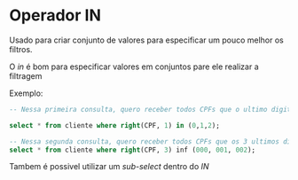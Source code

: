 # Operador IN

Usado para criar conjunto de valores para especificar um pouco melhor os filtros.

O *in* é bom para especificar valores em conjuntos pare ele realizar a filtragem

Exemplo:

```SQL
-- Nessa primeira consulta, quero receber todos CPFs que o ultimo digito possam ser com '0,1 ou 2'

select * from cliente where right(CPF, 1) in (0,1,2);

-- Nessa segunda consulta, quero receber todos CPFs que os 3 ultimos digitos possam ser com '000,001 ou 002'
select * from cliente where right(CPF, 3) inf (000, 001, 002);
```

Tambem é possivel utilizar um *sub-select* dentro do *IN*

